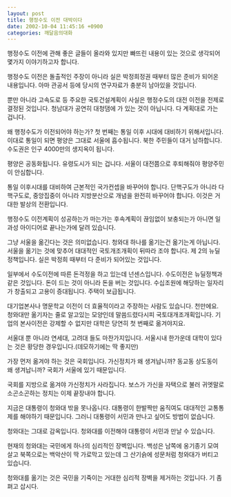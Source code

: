 ```yaml
---
layout: post
title: 행정수도 이전 대박이다
date: 2002-10-04 11:45:16 +0900
categories: 깨달음의대화
---
```

행정수도 이전에 관해 좋은 글들이 올라와 있지만 빠뜨린 내용이 있는 것으로 생각되어 몇가지 이야기하고자 합니다.
  

  
행정수도 이전은 돌출적인 주장이 아니라 실은 박정희정권 때부터 많은 준비가 되어온 내용입니다. 아마 관공서 등에 당시의 연구자료가 충분히 남아있을 것입니다.
  

  
뿐만 아니라 고속도로 등 주요한 국토건설계획이 사실은 행정수도의 대전 이전을 전제로 결정된 것입니다. 청남대가 공연히 대청댐에 가 있는 것이 아닙니다. 다 계획대로 가는 겁니다.
  

  
왜 행정수도가 이전되어야 하는가? 첫 번째는 통일 이후 시대에 대비하기 위해서입니다. 이대로 통일이 되면 평양은 그대로 서울에 흡수됩니다. 북한 주민들이 대거 남하합니다. 수도권은 인구 4000만의 생지옥이 됩니다.
  

  
평양은 공동화됩니다. 유령도시가 되는 겁니다. 서울이 대전쯤으로 후퇴해줘야 평양주민이 안심합니다.
  

  
통일 이후시대를 대비하여 근본적인 국가컨셉을 바꾸어야 합니다. 단핵구도가 아니라 다핵구도로, 중앙집중이 아니라 지방분산으로 개념을 완전히 바꾸어야 합니다. 이것은 거대한 발상의 전환입니다.
  

  
행정수도 이전계획이 성공하는가 마는가는 후속계획이 끊임없이 보충되는가 아니면 일과성 아이디어로 끝나는가에 달려 있습니다.
  

  
그냥 서울을 옮긴다는 것은 의미없습니다. 청와대 하나를 옮기는건 옮기는게 아닙니다. 서울을 옮기는 것에 맞추어 대대적인 국토개조개획이 뒤따라 조야 합니다. 제 2의 뉴딜정책입니다. 실은 박정희 때부터 다 준비가 되어있는 것입니다.
  

  
일부에서 수도이전에 따른 돈걱정을 하고 있는데 넌센스입니다. 수도이전은 뉴딜정책과 같은 것입니다. 돈이 드는 것이 아니라 돈을 버는 것입니다. 수십조원에 해당하는 일자리가 창출되고 고용이 증대됩니다. 주택이 보급됩니다.
  

  
대기업본사나 명문학교 이전이 더 효율적이라고 주장하는 사람도 있습니다. 천만에요. 청와대만 옮기자는 줄로 알고있는 모양인데 말씀드렸다시피 국토대개조개획입니다. 기업의 본사이전은 강제할 수 없지만 대학은 당연히 첫 번째로 옮겨야지요.
  

  
서울대 뿐 아니라 연세대, 고려대 들도 마찬가지입니다. 서울시내 한가운데 대학이 있다는 것은 황당한 경우입니다.(데모하기에는 딱 좋지만)
  

  
가장 먼저 옮겨야 하는 것은 국회입니다. 가신정치가 왜 생겨납니까? 동교동 상도동이 왜 생겨납니까? 국회가 서울에 있기 때문입니다.
  

  
국회를 지방으로 옮겨야 가신정치가 사라집니다. 보스가 가신을 자택으로 불러 귀엣말로 소곤소곤하는 정치는 이제 끝장내야 합니다.
  

  
지금은 대통령이 청와대 밖을 못나옵니다. 대통령이 한발짝만 움직여도 대대적인 교통통제를 해야하기 때문입니다. 그러니 대통령이 서민과 만나고 싶어도 방법이 없습니다.
  

  
청와대는 그대로 감옥입니다. 청와대를 이전해야 대통령이 서민과 만날 수 있습니다.
  

  
현재의 청와대는 국민에게 하나의 심리적인 장벽입니다. 백성은 남쪽에 옹기종기 모여 살고 북쪽으로는 백악산이 딱 가로막고 있는데 그 산기슭에 성문처럼 청와대가 버티고 있습니다.
  

  
청와대를 옮기는 것은 국민을 기죽이는 거대한 심리적 장벽을 제거하는 것입니다. 기 좀 펴고 삽시다.